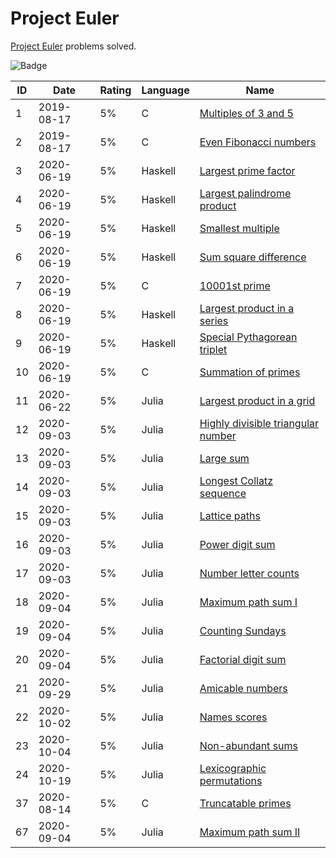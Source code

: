 <!-- SPDX-License-Identifier: X11 -->
# Project Euler

[Project Euler](https://projecteuler.net/) problems solved.

![Badge](https://projecteuler.net/profile/jthvai.png)

| ID  | Date       | Rating | Language | Name
| --- | ---        | ---    | ---      | ---
| 1   | 2019-08-17 | 5%     | C        | [Multiples of 3 and 5](https://projecteuler.net/problem=1)
| 2   | 2019-08-17 | 5%     | C        | [Even Fibonacci numbers](https://projecteuler.net/problem=2)
| 3   | 2020-06-19 | 5%     | Haskell  | [Largest prime factor](https://projecteuler.net/problem=3)
| 4   | 2020-06-19 | 5%     | Haskell  | [Largest palindrome product](https://projecteuler.net/problem=4)
| 5   | 2020-06-19 | 5%     | Haskell  | [Smallest multiple](https://projecteuler.net/problem=5)
| 6   | 2020-06-19 | 5%     | Haskell  | [Sum square difference](https://projecteuler.net/problem=6)
| 7   | 2020-06-19 | 5%     | C        | [10001st prime](https://projecteuler.net/problem=7)
| 8   | 2020-06-19 | 5%     | Haskell  | [Largest product in a series](https://projecteuler.net/problem=8)
| 9   | 2020-06-19 | 5%     | Haskell  | [Special Pythagorean triplet](https://projecteuler.net/problem=9)
| 10  | 2020-06-19 | 5%     | C        | [Summation of primes](https://projecteuler.net/problem=10)
| 11  | 2020-06-22 | 5%     | Julia    | [Largest product in a grid](https://projecteuler.net/problem=11)
| 12  | 2020-09-03 | 5%     | Julia    | [Highly divisible triangular number](https://projecteuler.net/problem=12)
| 13  | 2020-09-03 | 5%     | Julia    | [Large sum](https://projecteuler.net/problem=13)
| 14  | 2020-09-03 | 5%     | Julia    | [Longest Collatz sequence](https://projecteuler.net/problem=14)
| 15  | 2020-09-03 | 5%     | Julia    | [Lattice paths](https://projecteuler.net/problem=15)
| 16  | 2020-09-03 | 5%     | Julia    | [Power digit sum](https://projecteuler.net/problem=16)
| 17  | 2020-09-03 | 5%     | Julia    | [Number letter counts](https://projecteuler.net/problem=17)
| 18  | 2020-09-04 | 5%     | Julia    | [Maximum path sum I](https://projecteuler.net/problem=18)
| 19  | 2020-09-04 | 5%     | Julia    | [Counting Sundays](https://projecteuler.net/problem=19)
| 20  | 2020-09-04 | 5%     | Julia    | [Factorial digit sum](https://projecteuler.net/problem=20)
| 21  | 2020-09-29 | 5%     | Julia    | [Amicable numbers](https://projecteuler.net/problem=21)
| 22  | 2020-10-02 | 5%     | Julia    | [Names scores](https://projecteuler.net/problem=22)
| 23  | 2020-10-04 | 5%     | Julia    | [Non-abundant sums](https://projecteuler.net/problem=23)
| 24  | 2020-10-19 | 5%     | Julia    | [Lexicographic permutations](https://projecteuler.net/problem=24)
| 37  | 2020-08-14 | 5%     | C        | [Truncatable primes](https://projecteuler.net/problem=37)
| 67  | 2020-09-04 | 5%     | Julia    | [Maximum path sum II](https://projecteuler.net/problem=67)
